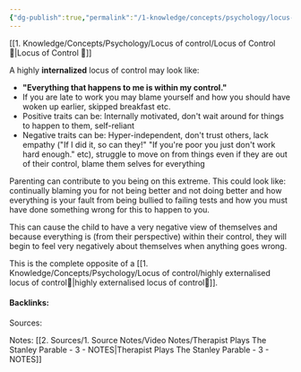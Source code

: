 ```yaml
---
{"dg-publish":true,"permalink":"/1-knowledge/concepts/psychology/locus-of-control/highly-internalised-locus-of-control/","tags":["psychology"],"created":"2025-07-10T21:00:08.274+10:00","updated":"2025-07-10T21:11:02.918+10:00"}
---
```


[[1. Knowledge/Concepts/Psychology/Locus of control/Locus of Control 🌱\|Locus of Control 🌱]]

A highly **internalized** locus of control may look like:
- **"Everything that happens to me is within my control."**
- If you are late to work you may blame yourself and how you should have woken up earlier, skipped breakfast etc.
- Positive traits can be: Internally motivated, don't wait around for things to happen to them, self-reliant
- Negative traits can be: Hyper-independent, don't trust others, lack empathy ("If I did it, so can they!" "If you're poor you just don't work hard enough." etc), struggle to move on from things even if they are out of their control, blame them selves for everything

Parenting can contribute to you being on this extreme. This could look like: continually blaming you for not being better and not doing better and how everything is your fault from being bullied to failing tests and how you must have done something wrong for this to happen to you.

This can cause the child to have a very negative view of themselves and because everything is (from their perspective) within their control, they will begin to feel very negatively about themselves when anything goes wrong. 

This is the complete opposite of a [[1. Knowledge/Concepts/Psychology/Locus of control/highly externalised locus of control🌱\|highly externalised locus of control🌱]].

#### Backlinks:
Sources:


Notes:
[[2. Sources/1. Source Notes/Video Notes/Therapist Plays The Stanley Parable - 3 - NOTES\|Therapist Plays The Stanley Parable - 3 - NOTES]]